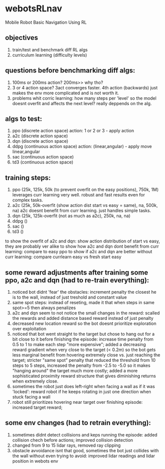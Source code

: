 # webotsRLnav
Mobile Robot Basic Navigation Using RL

## objectives
1. train/test and benchmark diff RL algs
2. curriculum learning (difficulty levels)

## questions before benchmarking diff algs:
1. 100ms or 200ms action? 200ms>> why tho?
2. 3 or 4 action space? 3act converges faster. 4th action (backwards) just makes the env more complicated and is not worth it.
3. problems whit corric learning: how many steps per 'level' so the model doesnt overfit and affects the next level? really deppends on the alg.

## algs to test:
1. ppo (discrete action space) action: 1 or 2 or 3 - apply action
2. a2c (discrete action space)
3. dqn (discrete action space)
4. ddpg (continuous action space) action: (linear,angular) - apply move linear,angular
5. sac (continuous action space)
6. td3 (continuous action space)

## training steps:
1. ppo (25k, 125k, 50k (to prevent overfit on the easy positions), 750k, 1M) leverages curr learning very well. robust and fast results even for complex tasks.
2. a2c (25k, 50k-overfit (show action dist start vs easy = same), na, 500k, na) a2c doesnt benefit from curr learning. just handles simple tasks.
3. dqn (25k, 125k-overfit (not as much as a2c), 250k, na, na)
4. ddpg ()
5. sac ()
6. td3 ()

to show the overfit of a2c and dqn: show action distribution of start vs easy, they are probably ver alike
to show how a2c and dqn dont benefit from curr learning: compare to easy ppo
to show if a2c and dqn are better without curr learning: compare currlearn easy vs fresh start easy


## some reward adjustments after training some ppo, a2c and dqn (had to re-train everything):
1. noticed bot didnt 'fear' the obstacles: increment penalty the closest he is to the wall, instead of just treshold and constant value
2. same spot steps: instead of reseting, made it that when steps in same spot>=5 then always penalizes
3. a2c and dqn seem to not notice the small changes in the reward: scalled the rewards and added distance based reward instead of just penalty
4. decreased new location reward so the bot doesnt prioritize exploration over exploitation
5. noticed that bot went straight to the target but chose to hang out for a bit close to it before finishing the episode: increase time penalty from 0.5 to 1 to make each step "more expensive"; added a decreasing reward gradient when very close to the target (< 0.2m) so the bot gets less marginal benefit from hovering extremely close vs. just reaching the target; stricter "same spot" penalty that reduced the threshold from 10 steps to 5 steps, increased the penalty from -2.5 to -5.0 so it makes "hanging around" the target much more costly; added a more sophisticated proximity reward structure that gives diminishing returns when extremely close.
6. sometimes the robot just does left-right when facing a wall as if it was 'locked': reward robot if he keeps rotating in just one direction when stuck facing a wall
7. robot still prioritizes hovering near target over finishing episode: increased target reward; 

## some env changes (had to retrain everything):
1. sometimes didnt detect collisions and keps running the episode: added collision chech before actions; improved collision detection
2. changed from 9 to 15 lidar rays, removed ray clipping
4. obstacle avvoidance isnt that good, sometimes the bot just collides with the wall without even trying to avoid: improved lidar readings and lidar position in webots env
